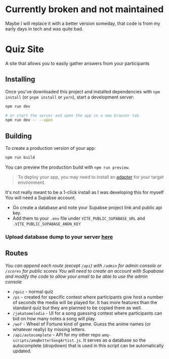 # Currently broken and not maintained
Maybe I will replace it with a better version someday, that code is from my early days in tech and was quite bad.

# Quiz Site

A site that allows you to easily gather answers from your participants

## Installing

Once you've downloaded this project and installed dependencies with `npm install` (or `pnpm install` or `yarn`), start a development server:

```bash
npm run dev

# or start the server and open the app in a new browser tab
npm run dev -- --open
```

## Building

To create a production version of your app:

```bash
npm run build
```

You can preview the production build with `npm run preview`.

> To deploy your app, you may need to install an [adapter](https://kit.svelte.dev/docs/adapters) for your target environment.

It's not really meant to be a 1-click install as I was developing this for myself
You will need a Supabse account. 
- Go create a database and note your Supabse project link and public api key. 
- Add them to your `.env` file under `VITE_PUBLIC_SUPABASE_URL` and `.VITE_PUBLIC_SUPABASE_ANON_KEY`
### Upload database dump to your server [here](https://github.com/4Lajf/quiz-site/blob/master/dump-postgres-202305301432)
## Routes
*You can append each route (except `/api`) with `/admin` for admin console or `/scores` for public scores
You will need to create an account with Supabase and modify the code to allow your email to be able to use the admin console*

- `/quiz` - normal quiz
- `/ps` - created for specific contest where participants give host a number of seconds the media will be played for. It has more features than the standard quiz but they are planned to be copied there as well. 
- `/jakatomelodia` - UI for a song guessing contest where participants can bid on how many notes a song will play.
- `/wof` - Wheel of Fortune kind of game. Guess the anime names (or whatever really) by missing letters. 
- `/api/autocomplete` - API for my other repo `amq-scripts/amqBetterSongArtist.js`. It serves as a database so the autocomplete (dropdown) that is used in this script can be automatically updated.
